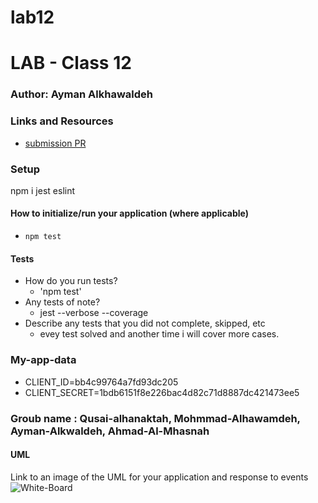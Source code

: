 # lab12
# LAB - Class 12

### Author: Ayman Alkhawaldeh

### Links and Resources

- [submission PR](https://github.com/ayman-401-advanced-javascript/lab12/pull/1)


### Setup
npm i jest eslint

#### How to initialize/run your application (where applicable)

- `npm test`

#### Tests

- How do you run tests?
     - 'npm test'
- Any tests of note?
     - jest --verbose --coverage
- Describe any tests that you did not complete, skipped, etc
     - evey test solved and another time i will cover more cases.
### My-app-data
- CLIENT_ID=bb4c99764a7fd93dc205
- CLIENT_SECRET=1bdb6151f8e226bac4d82c71d8887dc421473ee5
### Groub name : Qusai-alhanaktah, Mohmmad-Alhawamdeh, Ayman-Alkwaldeh, Ahmad-Al-Mhasnah
#### UML
Link to an image of the UML for your application and response to events
![White-Board](assets/basic-auth.jpg)
